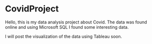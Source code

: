 # CovidProject

Hello, this is my data analysis project about Covid. The data was found online and using Microsoft SQL
I found some interesting data.

I will post the visualization of the data using Tableau soon.